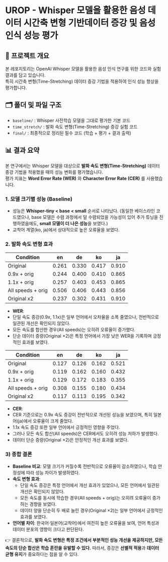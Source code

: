 # UROP - Whisper 모델을 활용한 음성 데이터 시간축 변형 기반데이터 증강 및 음성 인식 성능 평가

## 📌 프로젝트 개요
본 레포지토리는 OpenAI Whisper 모델을 활용한 음성 인식 연구를 위한 코드와 실험 결과를 담고 있습니다.  
특히 시간축 변형(Time-Stretching) 데이터 증강 기법을 적용하여 인식 성능 향상을 평가합니다.

## 🗂️ 폴더 및 파일 구조
- `baseline/` : Whisper 사전학습 모델을 그대로 평가한 기본 코드
- `time_stretch/` : 발화 속도 변형(Time-Stretching) 증강 실험 코드
- `final/` : 최종적으로 정리된 필수 코드 (학습 + 평가 + 결과 출력)

## 📊 결과 요약

본 연구에서는 Whisper 모델을 대상으로 **발화 속도 변형(Time-Stretching)** 데이터 증강 기법을 적용했을 때의 성능 변화를 평가했습니다.  
평가 지표는 **Word Error Rate (WER)** 와 **Character Error Rate (CER)** 를 사용했습니다.

### 1. 모델 크기별 성능 (Baseline)
- 성능은 **Whisper-tiny < base < small** 순서로 나타났다.
  (동일한 베이스라인 코드였으나, base 모델은 수렴 과정에서 덜 수렴되었을 가능성이 있어 추가 튜닝을 진행하였음에도, **small 모델이 더 나은 성능**을 보였다.)  
- 교착어 계열(ko, ja)에서 상대적으로 높은 오류율을 보였다.

### 2. 발화 속도 변형 효과
| Condition        | en    | de    | ko    | ja    |
|------------------|-------|-------|-------|-------|
| Original         | 0.261 | 0.330 | 0.417 | 0.910 |
| 0.9x + orig      | 0.244 | 0.400 | 0.410 | 0.865 |
| 1.1x + orig      | 0.257 | 0.403 | 0.453 | 0.865 |
| All speeds + orig| 0.506 | 0.406 | 0.443 | 0.856 |
| Original x2      | 0.237 | 0.302 | 0.431 | 0.910 |
- **WER**:
- 단일 속도 증강(0.9x, 1.1x)은 일부 언어에서 오차율을 소폭 줄였으나, 전반적으로 일관된 개선은 확인되지 않았다.  
- 모든 속도를 합산한 경우(All speeds)는 오히려 오류율이 증가했다.  
- 단순 데이터 증량(Original ×2)은 특정 언어에서 가장 낮은 WER을 기록하며 긍정적인 효과를 보였다.  


| Condition        | en    | de    | ko    | ja    |
|------------------|-------|-------|-------|-------|
| Original         | 0.127 | 0.126 | 0.162 | 0.521 |
| 0.9x + orig      | 0.119 | 0.162 | 0.160 | 0.432 |
| 1.1x + orig      | 0.129 | 0.172 | 0.183 | 0.355 |
| All speeds + orig| 0.308 | 0.155 | 0.180 | 0.434 |
| Original x2      | 0.117 | 0.113 | 0.195 | 0.342 |
- **CER**:
- CER 기준으로는 0.9x 속도 증강이 전반적으로 개선된 성능을 보였으며, 특히 일본어(ja)에서 오류율이 크게 줄었다.  
- 1.1x 속도 증강 또한 일부 언어에서 긍정적인 영향을 주었다.  
- 그러나 모든 속도 합산(All speeds)은 CER에서도 오히려 성능 저하가 발생했다.  
- 데이터 단순 증량(Original ×2)은 안정적인 개선 효과를 보였다.

### 3) 종합 결론
- **Baseline 비교**: 모델 크기가 커질수록 전반적으로 오류율이 감소하였으나, 학습 안정성에 따라 성능 차이가 발생하였다.  
- **속도 변형 효과**:  
  - 단일 속도 증강은 특정 언어에서 개선 효과가 있었으나, 모든 언어에서 일관된 개선은 확인되지 않았다.  
  - 모든 속도를 동시에 학습한 경우(All speeds + orig)는 오히려 오류율이 증가하는 경향을 보였다.  
  - 데이터 양을 단순히 두 배로 늘린 경우(Original ×2)는 일부 언어에서 긍정적인 효과를 보였다.  
- **언어별 차이**: 한국어·일본어(교착어)에서 여전히 높은 오류율을 보여, 언어 특성과 데이터 분포의 영향이 크다고 판단된다.

👉 결론적으로, **발화 속도 변형은 특정 조건에서 부분적인 성능 개선을 제공하지만, 모든 속도의 단순 합산은 학습 혼란을 유발할 수 있다.** 따라서, 증강은 **선별적 적용**과 **데이터 균형 유지**가 중요하다는 점을 알 수 있다.
